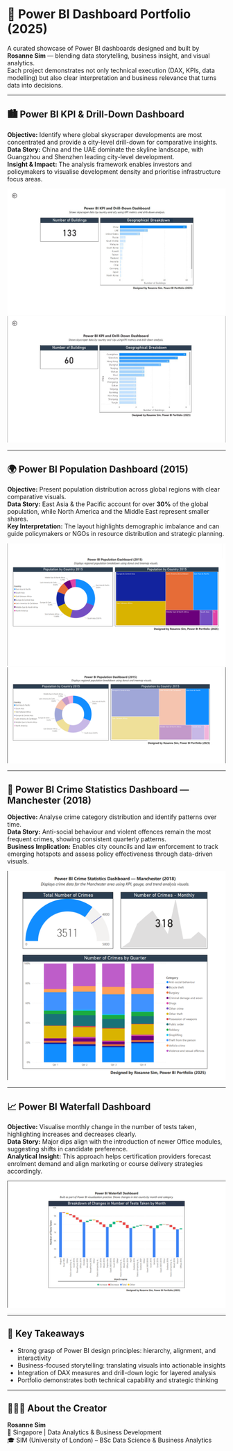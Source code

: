 # 🎯 Power BI Dashboard Portfolio (2025)
A curated showcase of Power BI dashboards designed and built by **Rosanne Sim** — blending data storytelling, business insight, and visual analytics.  
Each project demonstrates not only technical execution (DAX, KPIs, data modelling) but also clear interpretation and business relevance that turns data into decisions.

---

## 🏙 Power BI KPI & Drill-Down Dashboard
**Objective:** Identify where global skyscraper developments are most concentrated and provide a city-level drill-down for comparative insights.  
**Data Story:** China and the UAE dominate the skyline landscape, with Guangzhou and Shenzhen leading city-level development.  
**Insight & Impact:** The analysis framework enables investors and policymakers to visualise development density and prioritise infrastructure focus areas.

![KPI Dashboard – Country View](./Power%20BI%20KPI%20%26%20Drill-Down%20Dashboard%20-%20P2-1.jpg)
![KPI Dashboard – City Drill-Down](./Power%20BI%20KPI%20%26%20Drill-Down%20Dashboard%20-%20P1-1.jpg)

---

## 🌍 Power BI Population Dashboard (2015)
**Objective:** Present population distribution across global regions with clear comparative visuals.  
**Data Story:** East Asia & the Pacific account for over **30%** of the global population, while North America and the Middle East represent smaller shares.  
**Key Interpretation:** The layout highlights demographic imbalance and can guide policymakers or NGOs in resource distribution and strategic planning.

![Population Donut Chart](./Power%20BI%20Donut%20%26%20Tree%20Map%20-%20P1.png)
![Population Treemap](./Power%20BI%20Donut%20%26%20Tree%20Map%20-%20P2.png)

---

## 🚓 Power BI Crime Statistics Dashboard — Manchester (2018)
**Objective:** Analyse crime category distribution and identify patterns over time.  
**Data Story:** Anti-social behaviour and violent offences remain the most frequent crimes, showing consistent quarterly patterns.  
**Business Implication:** Enables city councils and law enforcement to track emerging hotspots and assess policy effectiveness through data-driven visuals.

![Crime Dashboard](./Power%20BI%20KPI,%20gauge,%20and%20trend%20analysis%20visuals..png)

---

## 📈 Power BI Waterfall Dashboard
**Objective:** Visualise monthly change in the number of tests taken, highlighting increases and decreases clearly.  
**Data Story:** Major dips align with the introduction of newer Office modules, suggesting shifts in candidate preference.  
**Analytical Insight:** This approach helps certification providers forecast enrolment demand and align marketing or course delivery strategies accordingly.

![Waterfall Chart](./Power%20BI%20Waterfall%20Chart.png)

---

## 🧠 Key Takeaways
- Strong grasp of Power BI design principles: hierarchy, alignment, and interactivity  
- Business-focused storytelling: translating visuals into actionable insights  
- Integration of DAX measures and drill-down logic for layered analysis  
- Portfolio demonstrates both technical capability and strategic thinking

---

## 👩🏻‍💻 About the Creator
**Rosanne Sim**  
📍 Singapore | Data Analytics & Business Development  
🎓 SIM (University of London) – BSc Data Science & Business Analytics  

